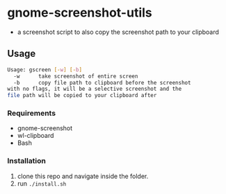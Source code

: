 # gnome-screenshot-utils 
- a screenshot script to also copy the screenshot path to your clipboard

## Usage

```bash
Usage: gscreen [-w] [-b]
  -w      take screenshot of entire screen
  -b      copy file path to clipboard before the screenshot
with no flags, it will be a selective screenshot and the
file path will be copied to your clipboard after
```

### Requirements
- gnome-screenshot
- wl-clipboard
- Bash

### Installation
1. clone this repo and navigate inside the folder.
2. run `./install.sh`
